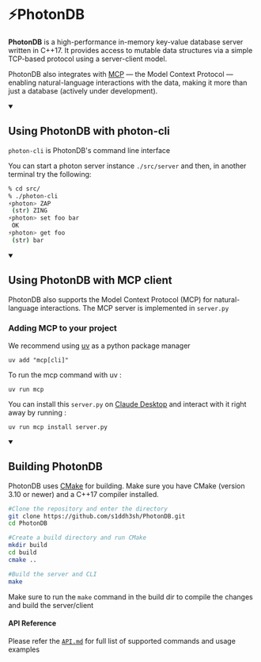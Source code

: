 # ⚡PhotonDB

**PhotonDB** is a high-performance in-memory key-value database server written in C++17. It provides access to mutable data structures via a simple TCP-based protocol using a server-client model.

PhotonDB also integrates with [MCP](https://modelcontextprotocol.io/) — the Model Context Protocol — enabling natural-language interactions with the data, making it more than just a database (actively under development).

<details open>
<summary><h2>Using PhotonDB with photon-cli</h2> </summary>

`photon-cli` is PhotonDB's command line interface

You can start a photon server instance `./src/server`
and then, in another terminal try the following:

```sh
% cd src/
% ./photon-cli
⚡photon> ZAP
 (str) ZING
⚡photon> set foo bar
 OK
⚡photon> get foo
 (str) bar
```

</details>

<details open>
<summary><h2>Using PhotonDB with MCP client</h2></summary>

PhotonDB also supports the Model Context Protocol (MCP) for natural-language interactions. The MCP server is implemented in `server.py`

### Adding MCP to your project

We recommend using [uv](https://docs.astral.sh/uv/) as a python package manager

```
uv add "mcp[cli]"
```

To run the mcp command with uv :

```
uv run mcp
```

You can install this `server.py` on [Claude Desktop](https://claude.ai/download) and interact with it right away by running :

```
uv run mcp install server.py
```

</details>

<details open>
<summary><h2>Building PhotonDB</h2> </summary>

PhotonDB uses [CMake](https://cmake.org/) for building. Make sure you have CMake (version 3.10 or newer) and a C++17 compiler installed.

```sh
#Clone the repository and enter the directory
git clone https://github.com/s1ddh3sh/PhotonDB.git
cd PhotonDB

#Create a build directory and run CMake
mkdir build
cd build
cmake ..

#Build the server and CLI
make
```

Make sure to run the `make` command in the build dir to compile the changes and build the server/client

</details>

#### API Reference

Please refer the [`API.md`](https://github.com/s1ddh3sh/PhotonDB/blob/main/API.md) for full list of supported commands and usage examples

